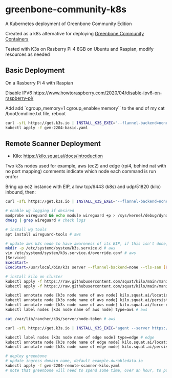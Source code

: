# greenbone-community-k8s

A Kubernetes deployment of Greenbone Community Edition

Created as a k8s alternative for deploying [Greenbone Community
Containers](https://greenbone.github.io/docs/latest/22.4/container/index.html)

Tested with K3s on Rasberry Pi 4 8GB on Ubuntu and Raspian, modify resources as needed

## Basic Deployment

On a Rasberry Pi 4 with Raspian

Disable IPV6
https://www.howtoraspberry.com/2020/04/disable-ipv6-on-raspberry-pi/

Add add `cgroup_memory=1 cgroup_enable=memory`` to the end of my cat
/boot/cmdline.txt file, reboot

```sh
curl -sfL https://get.k3s.io | INSTALL_K3S_EXEC="--flannel-backend=none" sh -
kubectl apply -f gvm-2204-basic.yaml
```

## Remote Scanner Deployment

- Kilo: https://kilo.squat.ai/docs/introduction

Two k3s nodes used for example, aws (ec2) and edge (rpi4, behind nat with no
port mapping) comments indicate which node each command is run on/for

Bring up ec2 instance with EIP, allow tcp/6443 (k8s) and udp/51820 (kilo)
inbound, then:

```sh
curl -sfL https://get.k3s.io | INSTALL_K3S_EXEC="--flannel-backend=none" sh - # aws no flannel

# enable wg logging if desired
modprobe wireguard && echo module wireguard +p > /sys/kernel/debug/dynamic_debug/control # enable logs
dmesg | grep wireguard # check logs

# install wg tools
apt install wireguard-tools # aws

# update aws k3s node to have awareness of its EIP, if this isn't done, it will tell the other nodes to update to its private IP which they can't route to
mkdir -p /etc/systemd/system/k3s.service.d # aws
vim /etc/systemd/system/k3s.service.d/override.conf # aws
[Service]
ExecStart=
ExecStart=/usr/local/bin/k3s server --flannel-backend=none --tls-san [EIP] --advertise-address [EIP]

# install kilo on cluster
kubectl apply -f https://raw.githubusercontent.com/squat/kilo/main/manifests/crds.yaml
kubectl apply -f https://raw.githubusercontent.com/squat/kilo/main/manifests/kilo-k3s.yaml

kubectl annotate node [k3s node name of aws node] kilo.squat.ai/location="aws" # aws
kubectl annotate node [k3s node name of aws node] kilo.squat.ai/persistent-keepalive="10" # aws
kubectl annotate node [k3s node name of aws node] kilo.squat.ai/force-endpoint="[EIP]:51820" # aws
kubectl label nodes [k3s node name of aws node] type=aws # aws

cat /var/lib/rancher/k3s/server/node-token # aws

curl -sfL https://get.k3s.io | INSTALL_K3S_EXEC="agent --server https://[EIP]:6443 --token [token]" sh -s - # edge, rpi4 as example

kubectl label nodes [k3s node name of edge node] type=edge # edge
kubectl annotate node [k3s node name of edge node] kilo.squat.ai/location="edge" # edge
kubectl annotate node [k3s node name of edge node] kilo.squat.ai/persistent-keepalive="10" # edge

# deploy greenbone
# update ingress domain name, default example.durabledata.io
kubectl apply -f gvm-2204-remote-scanner-kilo.yaml
# note that greenbone will need to spend some time, over an hour, to pull feeds, populate database, and sync between gvmd and ospd-openvas before functioning properly
```
